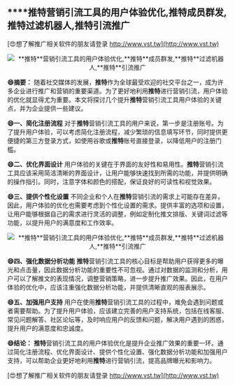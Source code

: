 ## ****推特**营销引流工具的用户体验优化,**推特**成员群发,**推特**过滤机器人,**推特**引流推广**

[😍想了解推广相关软件的朋友请登录 http://www.vst.tw](http://www.vst.tw)

 <center><img src="https://vst.tw/MP4/tuiguang/png/2.png" alt="**推特**营销引流工具的用户体验优化,**推特**成员群发,**推特**过滤机器人,**推特**引流推广"></center>

**😄摘要：**
随着社交媒体的发展，**推特**作为全球最受欢迎的社交平台之一，成为许多企业进行推广和营销的重要渠道。为了更好地利用**推特**进行营销引流，用户体验的优化就显得尤为重要。本文将探讨几个提升**推特**营销引流工具用户体验的关键点，并为企业提供一些建议。

**😄一、简化注册流程**
对于**推特**营销引流工具的用户来说，第一步是注册账号。为了提升用户体验，可以考虑简化注册流程，减少繁琐的信息填写环节，同时提供更便捷的第三方登录方式，如使用谷歌或**推特**账号直接登录，以降低用户的注册门槛。

**😄二、优化界面设计**
用户体验的关键在于界面的友好性和易用性。**推特**营销引流工具应该采用简洁清晰的界面设计，让用户能够快速找到所需的功能，并提供明确的操作指引。同时，注意字体和颜色的搭配，保证良好的可读性和视觉效果。

**😄三、提供个性化设置**
不同企业和个人在**推特**营销引流的需求上可能存在差异，因此，用户体验的优化也需要考虑到个性化设置的需求。提供丰富的选项和设置，让用户能够根据自己的需求进行灵活的调整，例如定制化推文排版、关键词过滤等功能，以提升用户的满意度和工作效率。

 <center><img src="https://vst.tw/MP4/tuiguang/png/7.png" alt="**推特**营销引流工具的用户体验优化,**推特**成员群发,**推特**过滤机器人,**推特**引流推广"></center>

**😄四、强化数据分析功能**
**推特**营销引流工具的核心目标是帮助用户获得更多的曝光和点击量，因此数据分析功能的重要性不可忽视。通过对数据的监测和分析，用户可以了解推文的表现情况，调整营销策略，进一步提升推广效果。因此，在用户体验的优化中，应该注重强化数据分析功能，并提供清晰直观的报表展示。

**😄五、加强用户支持**
用户在使用**推特**营销引流工具的过程中，难免会遇到问题或者需要帮助。为了提升用户体验，应该建立完善的用户支持系统，包括在线客服、常见问题解答、社区论坛等，及时响应用户的反馈和问题，解决用户遇到的困惑，提升用户的满意度和忠诚度。

**😄结论：**
**推特**营销引流工具的用户体验优化是提升企业推广效果的重要一环。通过简化注册流程、优化界面设计、提供个性化设置、强化数据分析功能和加强用户支持，可以帮助企业更好地利用**推特**进行营销引流，提高品牌曝光和影响力。

[😍想了解推广相关软件的朋友请登录 http://www.vst.tw](http://www.vst.tw)



